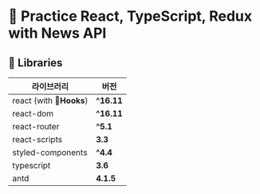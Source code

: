 # 🌌 Practice React, TypeScript, Redux with News API

## 👀 Libraries

| 라이브러리               | 버전       |
| ------------------------ | ---------- |
| react (with 🎣**Hooks**) | **^16.11** |
| react-dom                | **^16.11** |
| react-router             | **^5.1**   |
| react-scripts            | **3.3**    |
| styled-components        | **^4.4**   |
| typescript               | **3.6**    |
| antd                     | **4.1.5**  |
